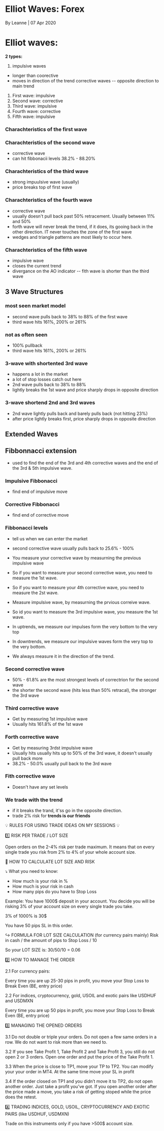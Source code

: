 # Elliot Waves: Forex
By Leanne | 07 Apr 2020

# Elliot waves: 

**2  types:**
1.  impulsive waves
- longer than coorective
- moves in direction of the trend
corrective waves
-- opposite direction to main trend

1. First wave: impulsive
2. Second wave: corrective
3. Third wave: impulsive
4. Fourth wave: corrective
5. Fifth wave: impulsive

### Charachteristics of the first wave

### Charachteristics of the second wave
- corrective wave
- can hit fibbonacii levels 38.2% - 88.20%

### Charachteristics of the third wave
- strong impuulsive wave (usually)
- price breaks top of first wave

### Charachteristics of the fourth wave
- corrective wave
- usually doesn't pull back past 50% retracement. Usually between 11% and 50%
- forth wave will never break the trend, if it does, its gooing back in the other direction. IT never touches the zone of the first wave
- wedges and triangle patterns are most likely to occur here.

### Charachteristics of the fifth wave
- impulsive wave
- closes the current trend
- divergance on the AO indicator
-- fith wave is shorter than the third wave

## 3 Wave Structures
### most seen market model
- second wave pulls back to 38% to 88% of the first wave
- third wave hits 161%, 200% or 261%

### not as often seen
- 100% pullback
- third wave hits 161%, 200% or 261%

### 3-wave with shortented 3rd wave
- happens a lot in the market
- a lot of stop losses catch out here
- 2nd wave pulls back to 38% to 88%
- lightly breaks the 1st wave and price sharply drops in opposite direction

### 3-wave shortend 2nd and 3rd waves
- 2nd wave lightly pulls back and barely pulls back (not hitting 23%)
- after price lightly breaks first, price sharply drops in opposite direction

## Extended Waves

## Fibbonnacci extension
- used to find the end of the 3rd and 4th corrective waves and the end of the 3rd & 5th impulsive wave.

### Impulsive Fibbonacci
- find end of impulsive move

### Corrective Fibbonacci
- find end of corrective move

### Fibbonacci levels
- tell us when we can enter the market
- second corrective wave usually pulls back to 25.6% - 100%
- You measure your corrective wave by measurning the previous impulsive wave
- So if you want to measure your second corrective wave, you need to measure the 1st wave.
- So if you want to measure your 4th corrective wave, you need to measure the 2st wave.

- Measure impulsive wave, by measurning the prvious correive wave.
- So id you want to measure the 3rd impulsive wave, you measure the 1st wave.

- In uptrends, we measure our impulses form the very bottom to the very top
- In downtrends, we measure our impulsive waves form the very top to the very bottom.
- We always measure it in the direction of the trend.

### Second corrective wave
- 50% - 61.8% are the most strongest levels of correctrion for the second wave
- the shorter the second wave (hits less than 50% retracal), the stronger the 3rd wave

### Third corrective wave
- Get by measuring 1st impulsive wave
- Usually hits 161.8% of the 1st wave

### Forth corrective wave
- Get by measuring 3rdst impulsive wave
- Usually hits usually hits up to 50% of the 3rd wave, it doesn't usually pull back more
- 38.2% - 50.0% usually pull back to the 3rd wave

### Fith corrective wave
- Doesn't have any set levels

### We trade with the trend
- if it breaks the trand, it'ss go in the opposite direction.
- trade 2% risk for 
**trends is our friends**

💡 RULES FOR USING TRADE IDEAS ON MY SESSIONS 💡

1️⃣ RISK PER TRADE / LOT SIZE

Open orders on the 2-4% risk per trade maximum. It means that on every single trade you risk from 2% to 4% of your whole account size.

🧮 HOW TO CALCULATE LOT SIZE AND RISK

⤵️ What you need to know:
- How much is your risk in %
- How much is your risk in cash
- How many pips do you have to Stop Loss

Example:
You have 1000$ deposit in your account.
You decide you will be risking 3% of your account size on every single trade you take.

3% of 1000% is 30$

You have 50 pips SL in this order.

↪️ FORMULA FOR LOT SIZE CALCULATION (for currency pairs mainly)
Risk in cash / the amount of pips to Stop Loss / 10

So your LOT SIZE is: 30/50/10 = 0.06

2️⃣ HOW TO MANAGE THE ORDER

2.1 For currency pairs:

Every time you are up 25-30 pips in profit, you move your Stop Loss to Break Even (BE, entry price)

2.2 For indices, cryptocurrency, gold, USOIL and exotic pairs like USDHUF and USDMXN

Every time you are up 50 pips in profit, you move your Stop Loss to Break Even (BE, entry price)

3️⃣ MANAGING THE OPENED ORDERS

3.1 Do not double or triple your orders. Do not open a few same orders in a row. We do not want to risk more than we need to.

3.2 If you see Take Profit 1, Take Profit 2 and Take Profit 3, you still do not open 2 or 3 orders. Open one order and put the price of the Take Profit 1.

3.3 When the price is close to TP1, move your TP to TP2. You can modify your your order in MT4. At the same time move your SL in profit

3.4 If the order closed on TP1 and you didn’t move it to TP2, do not open another order. Just take a profit you’ve got. If you open another order after the price made a move, you take a risk of getting stoped while the price does the retest.

4️⃣ TRADING INDICES, GOLD, USOIL, CRYPTOCURRENCY AND EXOTIC PAIRS (like USDHUF, USDMXN)

Trade on this instruments only if you have >500$ account size.

